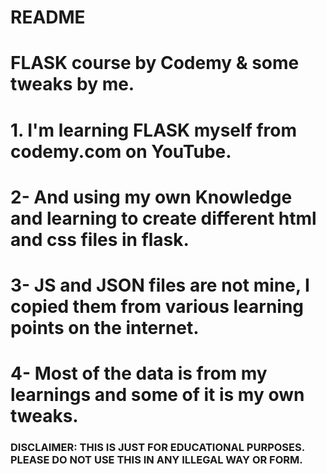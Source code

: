 # README
# FLASK course by Codemy & some tweaks by me.

# 1. I'm learning FLASK myself from codemy.com on YouTube.
# 2- And using my own Knowledge and learning to create different html and css files in flask.
# 3- JS and JSON files are not mine, I copied them from various learning points on the internet.
# 4- Most of the data is from my learnings and some of it is my own tweaks.

### DISCLAIMER: THIS IS JUST FOR EDUCATIONAL PURPOSES. PLEASE DO NOT USE THIS IN ANY ILLEGAL WAY OR FORM. ###
